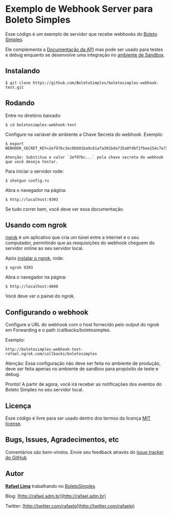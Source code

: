 # Exemplo de Webhook Server para Boleto Simples

Esse código é um exemplo de servidor que recebe webhooks do [Boleto Simples](http://boletosimples.com.br).

Ele complementa a [Documentação da API](http://api.boletosimples.com.br/webhooks/) mas pode ser usado para testes e debug enquanto se desenvolve uma integração no [ambiente de Sandbox](http://api.boletosimples.com.br/sandbox/).

## Instalando

    $ git clone https://github.com/BoletoSimples/boletosimples-webhook-test.git

## Rodando

Entre no diretório baixado:

    $ cd boletosimples-webhook-test

Configure na variável de ambiente a Chave Secreta do webhook. Exemplo:

    $ export WEBHOOK_SECRET_KEY=2ef97bc3ec0bb91ba9c61afa301bda735a0fdbf2fbee154c7e738ef39be0211c

    Atenção: Substitua o valor `2ef97bc...` pela chave secreta do webhook que você deseja testar.

Para iniciar o servidor rode:

    $ shotgun config.ru

Abra o navegador na página:

    $ http://localhost:9393

Se tudo correr bem, você deve ver essa documentação.

## Usando com ngrok

[ngrok](https://ngrok.com/) é um aplicativo que cria um túnel entre a internet e o seu computador, permitindo que as resquisições do webhook cheguem do servidor online ao seu servidor local.

Após [instalar o ngrok](https://ngrok.com/download), rode:

    $ ngrok 9393

Abra o navegador na página:

    $ http://localhost:4040

Você deve ver o painel do ngrok.

## Configurando o webhook

Configure a URL do webhook com o host fornecido pelo output do ngrok em Forwarding e o path /callbacks/boletosimples.

Exemplo:

`http://boletosimples-webhook-test-rafael.ngrok.com/callbacks/boletosimples`

Atenção: Essa configuração não deve ser feita no ambiente de produção, deve ser feita apenas no ambiente de sandbox para propósito de teste e debug.

Pronto! A partir de agora, você irá receber as notificações dos eventos do Boleto Simples no seu servidor local.

## Licença

Esse código é livre para ser usado dentro dos termos da licença [MIT license](http://www.opensource.org/licenses/mit-license.php).

## Bugs, Issues, Agradecimentos, etc

Comentários são bem-vindos. Envie seu feedback através do [issue tracker do GitHub](http://github.com/BoletoSimples/boletosimples-webhook-test/issues)

## Autor

[**Rafael Lima**](http://github.com/rafaelp) trabalhando no [BoletoSimples](https://boletosimples.com.br)

Blog: [http://rafael.adm.br](http://rafael.adm.br)

Twitter: [http://twitter.com/rafaelp](http://twitter.com/rafaelp)
